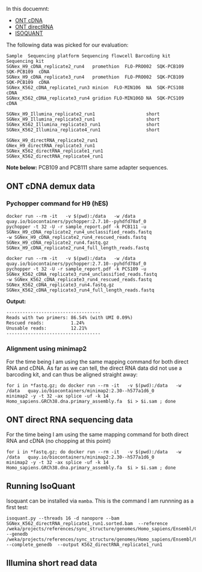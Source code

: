 In this docuemnt:

- [ONT cDNA](#ont-cdna-demux=data)
- [ONT directRNA](#ONT-direct-RNA-sequencing-data)
- [ISOQUANT](#running-isoquant)

The following data was picked for our evaluation:

```
Sample	Sequencing platform	Sequencing flowcell	Barcoding kit	Sequencing kit	
SGNex_H9_cDNA_replicate2_run4	promethion	FLO-PRO002	SQK-PCB109	SQK-PCB109	cDNA
SGNex_H9_cDNA_replicate3_run4	promethion	FLO-PRO002	SQK-PCB109	SQK-PCB109	cDNA
SGNex_K562_cDNA_replicate1_run3	minion	FLO-MIN106	NA	SQK-PCS108	cDNA
SGNex_K562_cDNA_replicate3_run4	gridion	FLO-MIN106D	NA	SQK-PCS109	cDNA
					
SGNex_H9_Illumina_replicate2_run1					short
SGNex_H9_Illumina_replicate3_run1					short
SGNex_K562_Illumina_replicate3_run1					short
SGNex_K562_Illumina_replicate4_run1					short
					
SGNex_H9_directRNA_replicate2_run1					
GNex_H9_directRNA_replicate3_run1					
SGNex_K562_directRNA_replicate1_run1					
SGNex_K562_directRNA_replicate4_run1					
```
**Note below:** PCB109 and PCB111 share same adapter sequences.

## ONT cDNA demux data

### Pychopper command for H9 (hES)
```
docker run --rm -it   -v $(pwd):/data   -w /data   quay.io/biocontainers/pychopper:2.7.10--pyhdfd78af_0
pychopper -t 32 -U -r sample_report.pdf -k PCB111 -u SGNex_H9_cDNA_replicate2_run4_unclassified_reads.fastq
-w SGNex_H9_cDNA_replicate2_run4_rescued_reads.fastq SGNex_H9_cDNA_replicate2_run4.fastq.gz SGNex_H9_cDNA_replicate2_run4_full_length_reads.fastq
```

```
docker run --rm -it   -v $(pwd):/data   -w /data   quay.io/biocontainers/pychopper:2.7.10--pyhdfd78af_0
pychopper -t 32 -U -r sample_report.pdf -k PCS109 -u SGNex_K562_cDNA_replicate3_run4_unclassified_reads.fastq
-w SGNex_K562_cDNA_replicate3_run4_rescued_reads.fastq SGNex_K562_cDNA_replicate3_run4.fastq.gz SGNex_K562_cDNA_replicate3_run4_full_length_reads.fastq 
```

**Output:**
```
-----------------------------------
Reads with two primers: 86.54% (with UMI 0.09%)
Rescued reads:          1.24%
Unusable reads:         12.21%
-----------------------------------
```

### Alignment using minimap2

For the time being I am using the same mapping command for both direct RNA and cDNA. As far as we can tell, the direct RNA data did not use a barcoding kit, and can thus be aligned straight away:

```
for i in *fastq.gz; do docker run --rm -it   -v $(pwd):/data   -w /data   quay.io/biocontainers/minimap2:2.30--h577a1d6_0
minimap2 -y -t 32 -ax splice -uf -k 14 Homo_sapiens.GRCh38.dna.primary_assembly.fa  $i > $i.sam ; done
```

## ONT direct RNA sequencing data

For the time being I am using the same mapping command for both direct RNA and cDNA (no chopping at this point)

```
for i in *fastq.gz; do docker run --rm -it   -v $(pwd):/data   -w /data   quay.io/biocontainers/minimap2:2.30--h577a1d6_0
minimap2 -y -t 32 -ax splice -uf -k 14 Homo_sapiens.GRCh38.dna.primary_assembly.fa  $i > $i.sam ; done
```

## Running IsoQuant

Isoquant can be installed via `mamba`. This is the command I am runnning as a first test: 

 ```
isoquant.py --threads 16 -d nanopore --bam SGNex_K562_directRNA_replicate1_run1.sorted.bam  --reference /weka/projects/references/sync_structure/genomes/Homo_sapiens/Ensembl/GRCh38/Sequence/WholeGenomeFasta/Homo_sapiens.GRCh38.dna.primary_assembly.fa --genedb /weka/projects/references/sync_structure/genomes/Homo_sapiens/Ensembl/GRCh38/Annotation/Genes/Homo_sapiens.GRCh38.108.gtf --complete_genedb  --output K562_directRNA_replicate1_run1
```

## Illumina short read data
